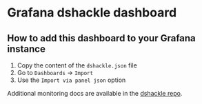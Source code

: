 # Grafana dshackle dashboard

## How to add this dashboard to your Grafana instance

1. Copy the content of the `dshackle.json` file
2. Go to `Dashboards` -> `Import`
3. Use the `Import via panel json` option

Additional monitoring docs are available in the [dshackle repo](https://github.com/drpcorg/dshackle/blob/master/docs/06-monitoring.adoc).
